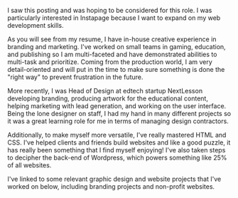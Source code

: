 
I saw this posting and was hoping to be considered for this role.
I was particularly interested in Instapage because I want to expand on my web development skills.

As you will see from my resume, I have in-house creative experience in branding and marketing. I've worked on small teams in gaming, education, and publishing so I am multi-faceted and have demonstrated abilities to multi-task and prioritize. Coming from the production world, I am very detail-oriented and will put in the time to make sure something is done the "right way" to prevent frustration in the future.

More recently, I was Head of Design at edtech startup NextLesson developing branding, producing artwork for the educational content, helping marketing with lead generation, and working on the user interface. Being the lone designer on staff, I had my hand in many different projects so it was a great learning role for me in terms of managing design contractors.

Additionally, to make myself more versatile, I've really mastered HTML and CSS. I've helped clients and friends build websites and like a good puzzle, it has really been something that I find myself enjoying! I've also taken steps to decipher the back-end of Wordpress, which powers something like 25% of all websites.

I've linked to some relevant graphic design and website projects that I've worked on below, including branding projects and non-profit websites.

<!--
Senior Graphic / Visual Designer
San Francisco, California, United States · Marketing
DESCRIPTION

ABOUT INSTAPAGE

With nearly a thousand new businesses and entrepreneurs joining Instapage daily, we're the fastest-growing landing page platform online. We're on a mission to make paid advertising more relevant and effective for everyone. We're obsessed with simplicity and data-driven decision-making.

You'll be responsible for:

Designing stunning landing pages for our paid advertising.
Designing marketing materials consistent with our brand image.
Creating web graphics / illustrations.
Designing and thinking through acquisition campaign series.
Creating web ads for social, display, etc.
Designing 1–2 email campaigns weekly
Collaborating with Creative/Marketing/Engineering teams
Helping with one of projects (website, knowledge base, etc.)
**For consideration, please submit a link to your portfolio***

REQUIREMENTS

Advanced Adobe Illustration / Photoshop / InDesign skills
Love pixel perfect modern design and capable of producing it.
Passionate for keeping things simple.
Ability to work on multiple product sides
Email marketing experience
Strong typography skills
Motion work a plus
3–5 years professional relevant experience
Light front-end development work a plus
BENEFITS

The chance to get in on the ground floor of a fast growing marketing technology company.
Nearly a thousand new businesses and entrepreneurs joining Instapage daily.
Competitive salary.
Shared equity ownership.
120 hours of Paid Time Off + all major U.S. holidays.
Flexible work hours.
Full health benefits (medical, dental, vision)
Catered Breakfast and Lunch
European exchange program (visit our teams in Poland or Romania)
A bright office, conveniently located in the heart of SOMA.
Only the best top of the line technology.
Relocation reimbursement, as needed.
Commuter Benefits.
Career growth/learning budget (conferences, workshops, etc.)
Yearly promotional opportunities based on performance -->